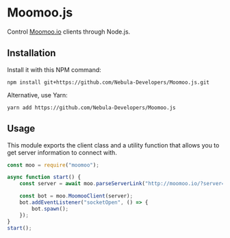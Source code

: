 # Moomoo.js

Control [Moomoo.io](http://moomoo.io/) clients through Node.js.

## Installation

Install it with this NPM command:

    npm install git+https://github.com/Nebula-Developers/Moomoo.js.git

Alternative, use Yarn:

    yarn add https://github.com/Nebula-Developers/Moomoo.js

## Usage

This module exports the client class and a utility function that allows you to get server information to connect with.

```js
const moo = require("moomoo");

async function start() {
    const server = await moo.parseServerLink("http://moomoo.io/?server=8:21:0");

    const bot = moo.MoomooClient(server);
    bot.addEventListener("socketOpen", () => {
        bot.spawn();
    });
}
start();
```